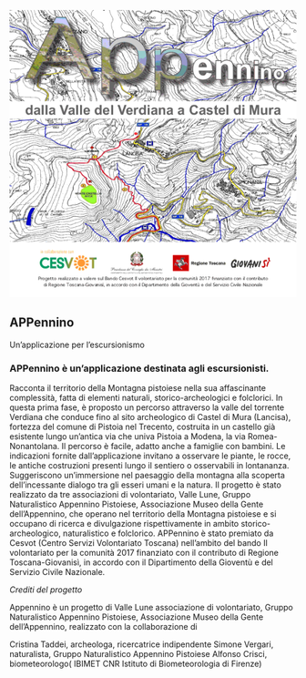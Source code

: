 ![](images/percorso_256.png)

## APPennino
Un’applicazione per l’escursionismo

### APPennino è un’applicazione destinata agli escursionisti. 

Racconta il territorio della Montagna pistoiese nella sua affascinante complessità, fatta di elementi naturali, storico-archeologici e folclorici.
In questa prima fase, è proposto un percorso attraverso la valle del torrente Verdiana che conduce fino al sito archeologico di Castel di Mura (Lancisa), fortezza del comune di Pistoia nel Trecento, costruita in un castello già esistente lungo un’antica via che univa Pistoia a Modena, la via Romea-Nonantolana.
Il percorso è facile, adatto anche a famiglie con bambini. Le indicazioni fornite dall’applicazione invitano a osservare le piante, le rocce, le antiche costruzioni presenti lungo il sentiero o osservabili in lontananza. Suggeriscono un’immersione nel paesaggio della montagna alla scoperta dell’incessante dialogo tra gli esseri umani e la natura.
Il progetto è stato realizzato da tre associazioni di volontariato, Valle Lune, Gruppo Naturalistico Appennino Pistoiese, Associazione Museo della Gente dell’Appennino, che operano nel territorio della Montagna pistoiese e si occupano di ricerca e divulgazione rispettivamente in ambito storico-archeologico, naturalistico e folclorico.
APPennino è stato premiato da Cesvot (Centro Servizi Volontariato Toscana) nell’ambito del bando Il volontariato per la comunità 2017 finanziato con il contributo di Regione Toscana-Giovanisì, 
in accordo con il Dipartimento della Gioventù e del Servizio Civile Nazionale.


*Crediti del progetto* 

Appennino è un progetto di Valle Lune associazione di volontariato, Gruppo Naturalistico Appennino Pistoiese, Associazione Museo della Gente dell’Appennino, realizzato con la collaborazione di 

Cristina Taddei, archeologa, ricercatrice indipendente
Simone Vergari, naturalista, Gruppo Naturalistico Appennino Pistoiese
Alfonso Crisci, biometeorologo( IBIMET CNR Istituto di Biometeorologia di Firenze)
